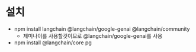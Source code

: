 
# 설치
- npm install langchain @langchain/google-genai @langchain/community   
   - 제미나이를 사용할것이므로 @langchain/google-genai를 사용 
- npm install @langchain/core pg
